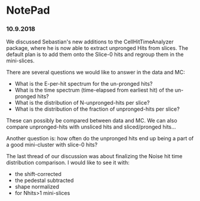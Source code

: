 # NotePad


### 10.9.2018

We discussed Sebastian's new additions to the CellHitTimeAnalyzer package, where he is now able to extract unpronged Hits from slices. The default plan is to add them onto the Slice-0 hits and regroup them in the mini-slices.

There are several questions we would like to answer in the data and MC:
* What is the E-per-hit spectrum for the un-pronged hits?
* What is the time spectrum (time-elapsed from earliest hit) of the un-pronged hits?
* What is the distribution of N-unpronged-hits per slice?
* What is the distribution of the fraction of unpronged-hits per slice?

These can possibly be compared between data and MC. We can also compare unpronged-hits with unsliced hits and sliced/pronged hits...

Another question is: how often do the unpronged hits end up being a part of a good mini-cluster with slice-0 hits?

The last thread of our discussion was about finalizing the Noise hit time distribution comparison. I would like to see it with:
* the shift-corrected
* the pedestal subtracted
* shape normalized
* for Nhits>1 mini-slices
